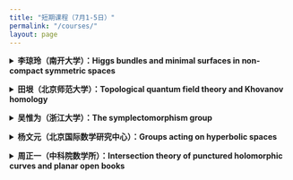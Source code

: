 ```yaml
---
title: "短期课程（7月1-5日）"
permalink: "/courses/"
layout: page
---
```




<p>
<details>
<summary><b>李琼玲（南开大学）：Higgs bundles and minimal surfaces in non-compact symmetric spaces</b></summary>
课程摘要：待定
</details>
</p> 

<p>
  <details>
<summary><b>田垠（北京师范大学）：Topological quantum field theory and Khovanov homology</b></summary>
课程摘要：<br>
    Lecture 1. Jones and quantum group<br>
   Lecture 2. Topological quantum field theory and Khovanov homology (Kh)<br>
   Lecture 3. Categorified quantum group<br>
   Lecture 4. Application of Kh, symplectic Kh.
</details>
</p> 

<p>
<details>
<summary><b>吴惟为（浙江大学）：The symplectomorphism group</b></summary>
课程摘要：待定
</details>
</p>

<p>
<details>
<summary><b>杨文元（北京国际数学研究中心）：Groups acting on hyperbolic spaces</b></summary>
课程摘要：通过双曲空间上等距群作用来研究离散群的几何和代数性质是几何群论中一个重要研究方向。本课程将首先介绍Gromov双曲空间的基本概念和理论，然后研究这类空间上的几何作用即双曲群，以及几何有限作用即相对双曲群这两大类负曲率群。这两类群的代表例子分别是负截面曲率的闭黎曼流形和体积有限黎曼流形的基本群。最后，我们将介绍更广的一类双曲空间上群作用称为无柱双曲群，这类群研究的驱动例子是曲面映射类群和自由群的外自同构群。熟悉经典2维和3维双曲几何将会对本课程内容理解更有助益。<br>
第一次课：Gromov双曲空间基本理论<br>
第二次课：Milnor-Svarc引理和双曲群<br>
第三次课：相对双曲群及例子<br>
第四次课：无柱双曲群概念及前沿介绍
</details>
</p> 

<p>
<details>
<summary><b>周正一（中科院数学所）：Intersection theory of punctured holomorphic curves and planar open books</b></summary>
课程摘要：Using Wendl's theorem on planar open book as an example, we will introduce Siefring’s intersection theory for punctured holomorphic curves.
<br>
  Lecture 1: Open books, symplectic Lefschetz fibrations, Wendl’s theorem on planar open books and its applications in symplectic fillings.
<br>
   Lecture 2-3: Siefring’s intersection theory for punctured holomorphic curves.<br>
   Lecture 4: Proof of Wendl’s theorem.
</details>
</p> 
